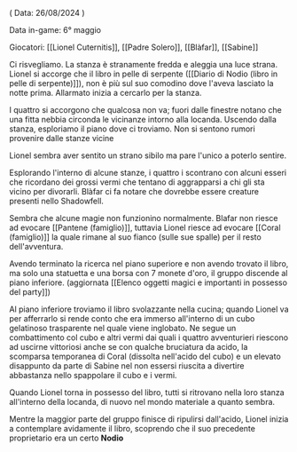 ( Data: 26/08/2024 )

Data in-game: 6° maggio

Giocatori: [[Lionel Cuternitis]], [[Padre Solero]], [[Blàfar]], [[Sabine]]

Ci risvegliamo. La stanza è stranamente fredda e aleggia una luce strana.
Lionel si accorge che il libro in pelle di serpente ([[Diario di Nodio (libro in pelle di serpente)]]), non è più sul suo comodino dove l'aveva lasciato la notte prima.
Allarmato inizia a cercarlo per la stanza.

I quattro si accorgono che qualcosa non va; fuori dalle finestre notano che una fitta nebbia circonda le vicinanze intorno alla locanda.
Uscendo dalla stanza, esploriamo il piano dove ci troviamo. 
Non si sentono rumori provenire dalle stanze vicine

Lionel sembra aver sentito un strano sibilo ma pare l'unico a poterlo sentire.

Esplorando l'interno di alcune stanze, i quattro i scontrano con alcuni esseri che ricordano dei grossi vermi che tentano di aggrapparsi a chi gli sta vicino per divorarli.
Blàfar ci fa notare che dovrebbe essere creature presenti nello Shadowfell.

Sembra che alcune magie non funzionino normalmente. Blafar non riesce ad evocare [[Pantene (famiglio)]], tuttavia Lionel riesce ad evocare [[Coral (famiglio)]] la quale rimane al suo fianco (sulle sue spalle) per il resto dell'avventura.

Avendo terminato la ricerca nel piano superiore e non avendo trovato il libro, ma solo una statuetta e una borsa con 7 monete d'oro, il gruppo discende al piano inferiore. (aggiornata [[Elenco oggetti magici e importanti in possesso del party]])

Al piano inferiore troviamo il libro svolazzante nella cucina; quando Lionel va per afferrarlo si rende conto che era immerso all'interno di un cubo gelatinoso trasparente nel quale viene inglobato.
Ne segue un combattimento col cubo e altri vermi dai quali i quattro avventurieri riescono ad uscirne vittoriosi anche se con qualche bruciatura da acido, la scomparsa temporanea di Coral (dissolta nell'acido del cubo) e un elevato disappunto da parte di Sabine nel non essersi riuscita a divertire abbastanza nello spappolare il cubo e i vermi.

Quando Lionel torna in possesso del libro, tutti si ritrovano nella loro stanza all'interno della locanda, di nuovo nel mondo materiale a quanto sembra.

Mentre la maggior parte del gruppo finisce di ripulirsi dall'acido, Lionel inizia a contemplare avidamente il libro, scoprendo che il suo precedente proprietario era un certo **Nodio**


